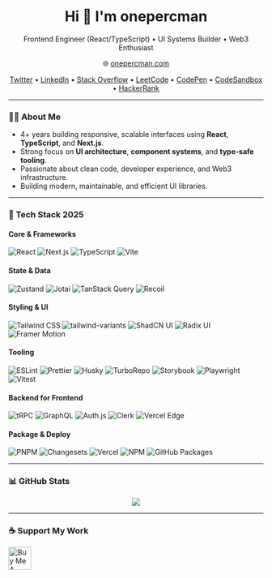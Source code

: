 <h1 align="center">Hi 👋 I'm onepercman</h1>
<p align="center">
  Frontend Engineer (React/TypeScript) • UI Systems Builder • Web3 Enthusiast  
</p>

<p align="center">
  🌐 <a href="https://onepercman.com">onepercman.com</a>
</p>

<p align="center">
  <a href="https://twitter.com/onepercman">Twitter</a> •
  <a href="https://linkedin.com/in/onepercman">LinkedIn</a> •
  <a href="https://stackoverflow.com/users/onepercman">Stack Overflow</a> •
  <a href="https://www.leetcode.com/onepercman">LeetCode</a> •
  <a href="https://codepen.io/onepercman">CodePen</a> •
  <a href="https://codesandbox.io/u/onepercman">CodeSandbox</a> •
  <a href="https://www.hackerrank.com/onepercman">HackerRank</a>
</p>

---

### 👨‍💻 About Me

- 4+ years building responsive, scalable interfaces using **React**, **TypeScript**, and **Next.js**.
- Strong focus on **UI architecture**, **component systems**, and **type-safe tooling**.
- Passionate about clean code, developer experience, and Web3 infrastructure.
- Building modern, maintainable, and efficient UI libraries.

---

### 🧠 Tech Stack 2025

#### Core & Frameworks  
![React](https://img.shields.io/badge/React-20232A?style=flat&logo=react&logoColor=61DAFB)
![Next.js](https://img.shields.io/badge/Next.js-000000?style=flat&logo=next.js)
![TypeScript](https://img.shields.io/badge/TypeScript-3178C6?style=flat&logo=typescript)
![Vite](https://img.shields.io/badge/Vite-646CFF?style=flat&logo=vite&logoColor=white)

#### State & Data  
![Zustand](https://img.shields.io/badge/Zustand-000000?style=flat&logo=Zustand&logoColor=white)
![Jotai](https://img.shields.io/badge/Jotai-1c1c1c?style=flat&logo=data:image/svg+xml;base64,PHN2ZyBoZWlnaHQ9IjMxMiIgd2lkdGg9IjMxMiIgdmlld0JveD0iMCAwIDUxMiA1MTIiIiBmaWxsPSIjZmZmIj48Y2lyY2xlIGN4PSIyNTYiIGN5PSIyNTYiIHI9IjI1NiIgZmlsbD0iIzY5ZGVhMyIvPjwvc3ZnPg==)
![TanStack Query](https://img.shields.io/badge/TanStack_Query-FF4154?style=flat&logo=react-query&logoColor=white)
![Recoil](https://img.shields.io/badge/Recoil-3578E5?style=flat&logo=recoil&logoColor=white)

#### Styling & UI  
![Tailwind CSS](https://img.shields.io/badge/Tailwind-06B6D4?style=flat&logo=tailwind-css)
![tailwind-variants](https://img.shields.io/badge/tailwind--variants-000000?style=flat&logo=tailwind-css&logoColor=white)
![ShadCN UI](https://img.shields.io/badge/ShadCN_UI-black?style=flat)
![Radix UI](https://img.shields.io/badge/Radix_UI-ffffff?style=flat)
![Framer Motion](https://img.shields.io/badge/Framer_Motion-0055FF?style=flat&logo=framer)

#### Tooling  
![ESLint](https://img.shields.io/badge/ESLint-4B32C3?style=flat&logo=eslint)
![Prettier](https://img.shields.io/badge/Prettier-1A2C34?style=flat&logo=prettier)
![Husky](https://img.shields.io/badge/Husky-000000?style=flat)
![TurboRepo](https://img.shields.io/badge/TurboRepo-000000?style=flat&logo=vercel)
![Storybook](https://img.shields.io/badge/Storybook-FF4785?style=flat&logo=storybook&logoColor=white)
![Playwright](https://img.shields.io/badge/Playwright-2EAD33?style=flat&logo=playwright)
![Vitest](https://img.shields.io/badge/Vitest-6E9F18?style=flat)

#### Backend for Frontend  
![tRPC](https://img.shields.io/badge/tRPC-2596be?style=flat)
![GraphQL](https://img.shields.io/badge/GraphQL-E10098?style=flat&logo=graphql)
![Auth.js](https://img.shields.io/badge/Auth.js-0f0f0f?style=flat)
![Clerk](https://img.shields.io/badge/Clerk-3B82F6?style=flat)
![Vercel Edge](https://img.shields.io/badge/Vercel_Edge-000000?style=flat&logo=vercel)

#### Package & Deploy  
![PNPM](https://img.shields.io/badge/PNPM-4479A1?style=flat&logo=pnpm&logoColor=yellow)
![Changesets](https://img.shields.io/badge/Changesets-000000?style=flat)
![Vercel](https://img.shields.io/badge/Vercel-000?style=flat&logo=vercel)
![NPM](https://img.shields.io/badge/NPM-CB3837?style=flat&logo=npm)
![GitHub Packages](https://img.shields.io/badge/GitHub_Packages-181717?style=flat&logo=github)

---

### 📊 GitHub Stats

<p align="center">
  <img src="https://github-readme-stats.vercel.app/api?username=onepercman&show_icons=true&theme=default&hide_title=true" />
</p>

---

### ☕ Support My Work

<a href="https://www.buymeacoffee.com/onepercman">
  <img src="https://cdn.buymeacoffee.com/buttons/v2/default-yellow.png" height="45" alt="Buy Me A Coffee">
</a>
